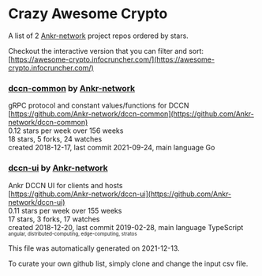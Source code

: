 # Crazy Awesome Crypto
A list of 2 [Ankr-network](https://github.com/Ankr-network) project repos ordered by stars.  

Checkout the interactive version that you can filter and sort: 
[https://awesome-crypto.infocruncher.com/](https://awesome-crypto.infocruncher.com/)  


### [dccn-common](https://github.com/Ankr-network/dccn-common) by [Ankr-network](https://github.com/Ankr-network)  
gRPC protocol and constant values/functions for DCCN  
[https://github.com/Ankr-network/dccn-common](https://github.com/Ankr-network/dccn-common)  
0.12 stars per week over 156 weeks  
18 stars, 5 forks, 24 watches  
created 2018-12-17, last commit 2021-09-24, main language Go  


### [dccn-ui](https://github.com/Ankr-network/dccn-ui) by [Ankr-network](https://github.com/Ankr-network)  
Ankr DCCN UI for clients and hosts  
[https://github.com/Ankr-network/dccn-ui](https://github.com/Ankr-network/dccn-ui)  
0.11 stars per week over 155 weeks  
17 stars, 3 forks, 17 watches  
created 2018-12-20, last commit 2019-02-28, main language TypeScript  
<sub><sup>angular, distributed-computing, edge-computing, stratos</sup></sub>


This file was automatically generated on 2021-12-13.  

To curate your own github list, simply clone and change the input csv file.  